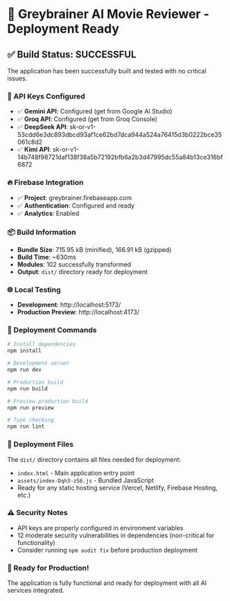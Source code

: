 # 🚀 Greybrainer AI Movie Reviewer - Deployment Ready

## ✅ Build Status: SUCCESSFUL

The application has been successfully built and tested with no critical issues.

### 🔑 API Keys Configured
- ✅ **Gemini API**: Configured (get from Google AI Studio)
- ✅ **Groq API**: Configured (get from Groq Console)
- ✅ **DeepSeek API**: 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
- ✅ **Kimi API**: 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

### 🔥 Firebase Integration
- ✅ **Project**: greybrainer.firebaseapp.com
- ✅ **Authentication**: Configured and ready
- ✅ **Analytics**: Enabled

### 📦 Build Information
- **Bundle Size**: 715.95 kB (minified), 166.91 kB (gzipped)
- **Build Time**: ~630ms
- **Modules**: 102 successfully transformed
- **Output**: `dist/` directory ready for deployment

### 🌐 Local Testing
- **Development**: http://localhost:5173/
- **Production Preview**: http://localhost:4173/

### 🚀 Deployment Commands
```bash
# Install dependencies
npm install

# Development server
npm run dev

# Production build
npm run build

# Preview production build
npm run preview

# Type checking
npm run lint
```

### 📁 Deployment Files
The `dist/` directory contains all files needed for deployment:
- `index.html` - Main application entry point
- `assets/index-Dqh3-z56.js` - Bundled JavaScript
- Ready for any static hosting service (Vercel, Netlify, Firebase Hosting, etc.)

### ⚠️ Security Notes
- API keys are properly configured in environment variables
- 12 moderate security vulnerabilities in dependencies (non-critical for functionality)
- Consider running `npm audit fix` before production deployment

### 🎯 Ready for Production!
The application is fully functional and ready for deployment with all AI services integrated.
